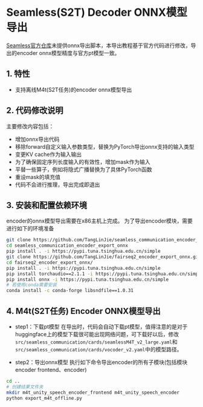 # Seamless(S2T) Decoder ONNX模型导出
[Seamless官方仓库](https://github.com/facebookresearch/seamless_communication)未提供onnx导出脚本，本导出教程基于官方代码进行修改，导出的encoder onnx模型精度与官方pt模型一致。

## 1. 特性
* 支持离线M4t(S2T任务)的encoder onnx模型导出

## 2. 代码修改说明
主要修改内容包括：
* 增加onnx导出代码
* 移除forward自定义输入参数类型，替换为PyTorch导出onnx支持的输入类型
* 变更KV cache作为输入输出
* 为了确保固定序列长度输入的有效性，增加mask作为输入
* 平替一些算子，例如将隐式广播替换为了具体PyTorch函数
* 重设mask的填充值
* 代码不会进行推理，导出完成即退出

## 3. 安装和配置依赖环境
encoder的onnx模型导出需要在x86主机上完成。
为了导出encoder模块，需要进行如下的环境准备
```bash
git clone https://github.com/TangLinJie/seamless_communication_encoder_export_onnx.git
cd seamless_communication_encoder_export_onnx
pip install . -i https://pypi.tuna.tsinghua.edu.cn/simple
git clone https://github.com/TangLinJie/fairseq2_encoder_export_onnx.git
cd fairseq2_encoder_export_onnx/
pip install . -i https://pypi.tuna.tsinghua.edu.cn/simple
pip install torchaudio==2.1.1 -i https://pypi.tuna.tsinghua.edu.cn/simple
pip install onnx -i https://pypi.tuna.tsinghua.edu.cn/simple
# 若使用conda需要安装
conda install -c conda-forge libsndfile==1.0.31
```

## 4. M4t(S2T任务) Encoder ONNX模型导出
- step1：下载pt模型
在导出时，代码会自动下载pt模型，值得注意的是对于huggingface上的模型下载很可能出现网络问题，可下载好以后，修改`src/seamless_communication/cards/seamlessM4T_v2_large.yaml`和`src/seamless_communication/cards/vocoder_v2.yaml`中的模型路径。

- step2：导出onnx模型
执行如下命令导出encoder的所有子模块(包括模块encoder frontend、encoder)
```bash
cd ..
# 创建结果文件夹
mkdir m4t_unity_speech_encoder_frontend m4t_unity_speech_encoder
python export_m4t_offline.py
```